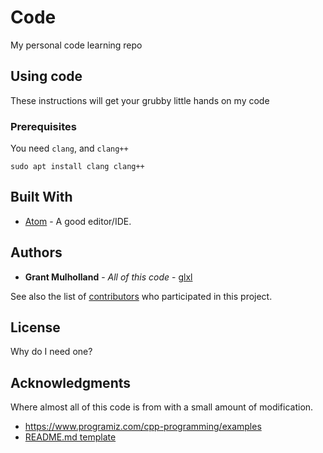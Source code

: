 # Code

My personal code learning repo

## Using code

These instructions will get your grubby little hands on my code
### Prerequisites

You need `clang`, and `clang++`
```
sudo apt install clang clang++
```

## Built With
* [Atom](https://atom.io/) - A good editor/IDE.

## Authors

* **Grant Mulholland** - *All of this code* - [glxl](https://github.com/glxl)

See also the list of [contributors](https://github.com/glxl/code/contributors) who participated in this project.

## License

Why do I need one?

## Acknowledgments
Where almost all of this code is from with a small amount of modification.

* https://www.programiz.com/cpp-programming/examples
* [README.md template](https://gist.github.com/PurpleBooth/109311bb0361f32d87a2) 
